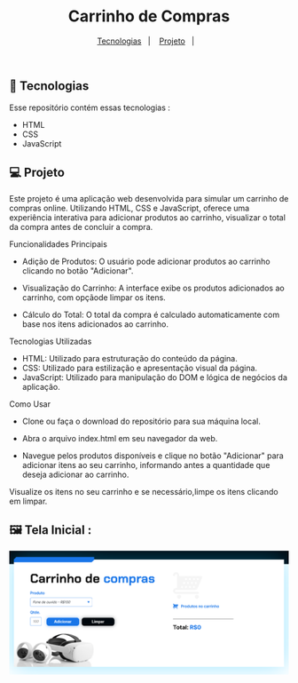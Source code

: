 <h1 align="center">Carrinho de Compras</h1>

<p align="center">
  <a href="#-tecnologias">Tecnologias</a>&nbsp;&nbsp;&nbsp;|&nbsp;&nbsp;&nbsp;
  <a href="#-projeto">Projeto</a>&nbsp;&nbsp;&nbsp;|&nbsp;&nbsp;&nbsp;
</p>

<br>

## 🚀 Tecnologias

Esse repositório contém essas tecnologias :

- HTML
- CSS
- JavaScript

## 💻 Projeto

Este projeto é uma aplicação web desenvolvida para simular um carrinho de compras online. Utilizando HTML, CSS e JavaScript, oferece uma experiência interativa para adicionar produtos ao carrinho, visualizar o total da compra antes de concluir a compra.


Funcionalidades Principais

- Adição de Produtos: O usuário pode adicionar produtos ao carrinho clicando no botão "Adicionar".

- Visualização do Carrinho: A interface exibe os produtos adicionados ao carrinho, com opçãode limpar os itens.

- Cálculo do Total: O total da compra é calculado automaticamente com base nos itens adicionados ao carrinho.


Tecnologias Utilizadas

- HTML: Utilizado para estruturação do conteúdo da página.
- CSS: Utilizado para estilização e apresentação visual da página.
- JavaScript: Utilizado para manipulação do DOM e lógica de negócios da aplicação.

Como Usar

- Clone ou faça o download do repositório para sua máquina local.

- Abra o arquivo index.html em seu navegador da web.

- Navegue pelos produtos disponíveis e clique no botão "Adicionar" para adicionar itens ao seu carrinho, informando antes a quantidade que deseja adicionar ao carrinho.

Visualize os itens no seu carrinho e se necessário,limpe os itens clicando em limpar.


## 🖼️ Tela Inicial : 

![image](https://github.com/grazygarcia/carrinho_compras/blob/main/assets/tela_inicial.png)

